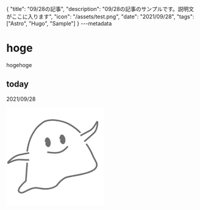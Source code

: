 {
  "title": "09/28の記事",
  "description": "09/28の記事のサンプルです。説明文がここに入ります",
  "icon": "/assets/test.png",
  "date": "2021/09/28",
  "tags": ["Astro", "Hugo", "Sample"]
}
---metadata

# hoge
hogehoge

## today
2021/09/28

![img](/assets/test.png)